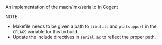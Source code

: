 An implementation of the mach/imx/serial.c in Cogent

NOTE: 
* Makefile needs to be given a path to `libutils` and `platsupport` in the `CFLAGS` variable for this to build.
* Update the include directives in `serial.ac` to reflect the proper path.
